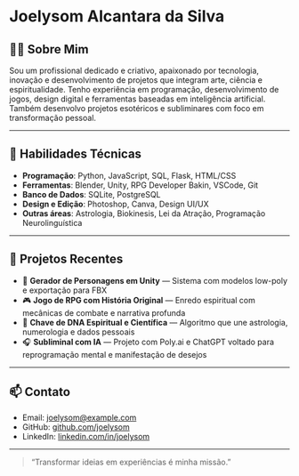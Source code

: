
# Joelysom Alcantara da Silva

## 👨‍💻 Sobre Mim
Sou um profissional dedicado e criativo, apaixonado por tecnologia, inovação e desenvolvimento de projetos que integram arte, ciência e espiritualidade. Tenho experiência em programação, desenvolvimento de jogos, design digital e ferramentas baseadas em inteligência artificial. Também desenvolvo projetos esotéricos e subliminares com foco em transformação pessoal.

---

## 🧠 Habilidades Técnicas

- **Programação**: Python, JavaScript, SQL, Flask, HTML/CSS
- **Ferramentas**: Blender, Unity, RPG Developer Bakin, VSCode, Git
- **Banco de Dados**: SQLite, PostgreSQL
- **Design e Edição**: Photoshop, Canva, Design UI/UX
- **Outras áreas**: Astrologia, Biokinesis, Lei da Atração, Programação Neurolinguística

---

## 🚀 Projetos Recentes

- 🔧 **Gerador de Personagens em Unity** — Sistema com modelos low-poly e exportação para FBX
- 🎮 **Jogo de RPG com História Original** — Enredo espiritual com mecânicas de combate e narrativa profunda
- 🧬 **Chave de DNA Espiritual e Científica** — Algoritmo que une astrologia, numerologia e dados pessoais
- 🎧 **Subliminal com IA** — Projeto com Poly.ai e ChatGPT voltado para reprogramação mental e manifestação de desejos

---

## 📫 Contato

- Email: joelysom@example.com  
- GitHub: [github.com/joelysom](https://github.com/joelysom)  
- LinkedIn: [linkedin.com/in/joelysom](https://linkedin.com/in/joelysom)

---

> “Transformar ideias em experiências é minha missão.”
